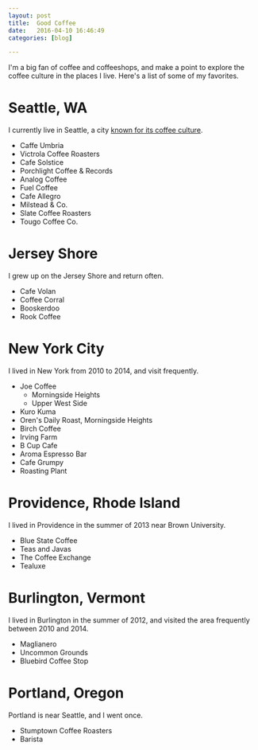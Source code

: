 ```yaml
---
layout: post
title:  Good Coffee
date:   2016-04-10 16:46:49
categories: [blog]

---
```


I'm a big fan of coffee and coffeeshops, and make a point to explore the coffee
culture in the places I live.
Here's a list of some of my favorites.

Seattle, WA
=============

I currently live in Seattle, a city
[known for its coffee culture](https://en.wikipedia.org/wiki/Coffee_in_Seattle).

+ Caffe Umbria
+ Victrola Coffee Roasters
+ Cafe Solstice
+ Porchlight Coffee & Records
+ Analog Coffee
+ Fuel Coffee
+ Cafe Allegro
+ Milstead & Co.
+ Slate Coffee Roasters
+ Tougo Coffee Co.

Jersey Shore
=============

I grew up on the Jersey Shore and return often.

+ Cafe Volan
+ Coffee Corral
+ Booskerdoo
+ Rook Coffee

New York City
=============

I lived in New York from 2010 to 2014, and visit frequently.

+ Joe Coffee
	- Morningside Heights
	- Upper West Side
+ Kuro Kuma
+ Oren's Daily Roast, Morningside Heights
+ Birch Coffee
+ Irving Farm
+ B Cup Cafe
+ Aroma Espresso Bar
+ Cafe Grumpy
+ Roasting Plant

Providence, Rhode Island
=============

I lived in Providence in the summer of 2013 near Brown University.

+ Blue State Coffee
+ Teas and Javas
+ The Coffee Exchange
+ Tealuxe

Burlington, Vermont
=============

I lived in Burlington in the summer of 2012, and visited the area frequently between
2010 and 2014.

+ Maglianero
+ Uncommon Grounds
+ Bluebird Coffee Stop

Portland, Oregon
===============

Portland is near Seattle, and I went once.

+ Stumptown Coffee Roasters
+ Barista
